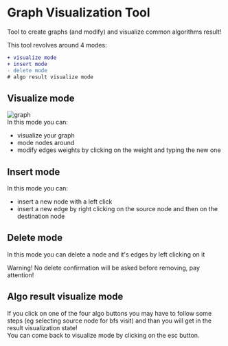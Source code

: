 # Graph Visualization Tool

Tool to create graphs (and modify) and visualize common algorithms result!

This tool revolves around 4 modes: 
```diff
+ visualize mode
+ insert mode
- delete mode
# algo result visualize mode
```
## Visualize mode
![graph](https://github.com/Spiz404/graph_visual/assets/58977203/e899b9ff-4876-4771-abc2-32baea77b4d6) \
In this mode you can:
- visualize your graph
- mode nodes around
- modify edges weights by clicking on the weight and typing the new one

## Insert mode

In this mode you can:
- insert a new node with a left click
- insert a new edge by right clicking on the source node and then on the destination node

## Delete mode

In this mode you can delete a node and it's edges by left clicking on it 

Warning! No delete confirmation will be asked before removing, pay attention!

## Algo result visualize mode

If you click on one of the four algo buttons you may have to follow some steps (eg selecting source node for bfs visit)
and than you will get in the result visualization state! \
You can come back to visualize mode by clicking on the esc button.

